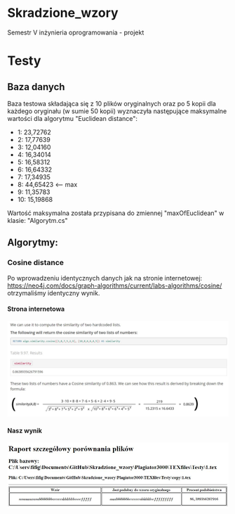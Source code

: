 # Skradzione_wzory
 Semestr V inżynieria oprogramowania - projekt
 
# Testy
## Baza danych
Baza testowa składająca się z 10 plików oryginalnych oraz po 5 kopii dla każdego oryginału (w sumie 50 kopii) wyznaczyła następujące maksymalne wartości dla algorytmu "Euclidean distance":
 - 1: 23,72762
 - 2: 17,77639
 - 3: 12,04160
 - 4: 16,34014
 - 5: 16,58312
 - 6: 16,64332
 - 7: 17,34935
 - 8: 44,65423 <-- max
 - 9: 11,35783
 - 10: 15,19868

Wartość maksymalna została przypisana do zmiennej "maxOfEuclidean" w klasie: "Algorytm.cs"

## Algorytmy: 
### Cosine distance
 Po wprowadzeniu identycznych danych jak na stronie internetowej: https://neo4j.com/docs/graph-algorithms/current/labs-algorithms/cosine/
 otrzymaliśmy identyczny wynik.
 
 #### Strona internetowa
![alt text](https://github.com/Filiponesco/Skradzione_wzory/blob/master/zrzut_strony.JPG)

#### Nasz wynik
![alt text](https://github.com/Filiponesco/Skradzione_wzory/blob/master/zrzut_raportu_html.JPG)
